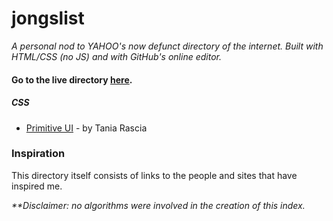 # jongslist

_A personal nod to YAHOO's now defunct directory of the internet. Built with HTML/CSS (no JS) and with GitHub's online editor._  

#### Go to the live directory [here](https://jong9000.github.io/jongslist/).

##### CSS 
- [Primitive UI](https://github.com/taniarascia/primitive) - by Tania Rascia

### Inspiration
This directory itself consists of links to the people and sites that have inspired me. 

 _**Disclaimer: no algorithms were involved in the creation of this index._  

